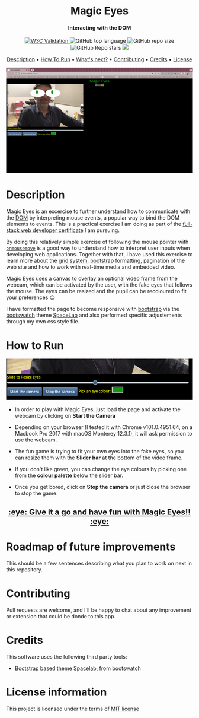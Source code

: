 <h1 align="center">
  Magic Eyes
  <br>
</h1>
<h4 align="center">Interacting with the DOM</h4>

<p align="center">
<a href="https://validator.nu/?doc=https://jlulloaa.github.io/eyes">
<img alt="W3C Validation" src="https://img.shields.io/w3c-validation/html?logo=w3c&style=plastic&targetUrl=https%3A%2F%2Fjlulloaa.github.io%2Feyes">
</a>
  <img alt="GitHub top language" src="https://img.shields.io/github/languages/top/jlulloaa/eyes?style=plastic">
  <img alt="GitHub repo size" src="https://img.shields.io/github/repo-size/jlulloaa/eyes?color=yellow&style=plastic">
  <img alt="GitHub Repo stars" src="https://img.shields.io/github/stars/jlulloaa/eyes?style=plastic">
  <a href="https://github.com/jlulloaa/eyes/blob/main/LICENSE" target="_blank"> <img src="https://img.shields.io/github/license/jlulloaa/eyes?style=plastic"></a>
</p>

<p align="center">
  <a href="#description">Description</a> •
  <a href="#how-to-run">How To Run</a> •
  <a href="#roadmap-of-future-improvements">What's next?</a> •
  <a href="#contributing">Contributing</a> •
  <a href="#credits">Credits</a> •
  <a href="#license-information">License</a>
</p>

<img alt="Screenshot" src="howto/screenshot.png">

# Description
Magic Eyes is an excercise to further understand how to communicate with the [DOM](https://developer.mozilla.org/en-US/docs/Web/API/Document_Object_Model) by interpreting mouse events, a popular way to bind the DOM elements to events. This is a practical exercise I am doing as part of the [full-stack web developer certificate](https://executive-ed.xpro.mit.edu/professional-certificate-coding) I am pursuing.

By doing this relatively simple exercise of following the mouse pointer with [`onmousemove`](https://developer.mozilla.org/en-US/docs/Web/API/GlobalEventHandlers/onmousemove) is a good way to understand how to interpret user inputs when developing web applications. Together with that, I have used this exercise to learn more about the [grid system](https://en.wikipedia.org/wiki/Holy_grail_(web_design)), [bootstrap](https://getbootstrap.com/) formatting, pagination of the web site and how to work with real-time media and embedded video.

Magic Eyes uses a canvas to overlay an optional video frame from the webcam, which can be activated by the user, with the fake eyes that follows the mouse. The eyes can be resized and the pupil can be recoloured to fit your preferences :wink:

I have formatted the page to become responsive with [bootstrap](https://getbootstrap.com/) via the [bootswatch](https://bootswatch.com) theme [SpaceLab](https://bootswatch.com/spacelab/) and also performed specific adjustements through my own css style file. 

# How to Run
<p align=center> <img alt="controls Screenshot" src="howto/controls.png"> </p>

* In order to play with Magic Eyes, just load the page and activate the webcam by clicking on **Start the Camera**

* Depending on your browser (I tested it with Chrome v101.0.4951.64, on a Macbook Pro 2017 with macOS Monterey 12.3.1), it will ask permission to use the webcam.

* The fun game is trying to fit your own eyes into the fake eyes, so you can resize them with the **Slider bar** at the bottom of the video frame.

* If you don't like green, you can change the eye colours by picking one from the **colour palette** below the slider bar. 

* Once you get bored, click on **Stop the camera** or just close the browser to stop the game. 

<h2 align=center><a href="https://jlulloaa.github.io/eyes"> :eye: Give it a go and have fun with Magic Eyes!! :eye: </a> </h2>


# Roadmap of future improvements
This should be a few sentences describing what you plan to work on next in this repository. 

# Contributing
Pull requests are welcome, and I'll be happy to chat about any improvement or extension that could be donde to this app.

# Credits
This software uses the following third party tools:
* [Bootstrap](https://getbootstrap.com/) based theme [Spacelab](https://bootswatch.com/spacelab/), from [bootswatch](https://bootswatch.com)

# License information
This project is licensed under the terms of <a href="https://github.com/jlulloaa/eyes/blob/main/LICENSE" target="_blank"> MIT license </a>

